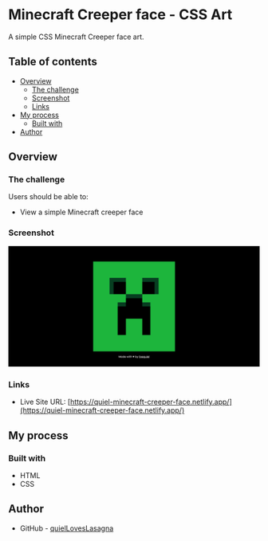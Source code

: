 # Minecraft Creeper face - CSS Art

A simple CSS Minecraft Creeper face art.

## Table of contents

- [Overview](#overview)
  - [The challenge](#the-challenge)
  - [Screenshot](#screenshot)
  - [Links](#links)
- [My process](#my-process)
  - [Built with](#built-with)
- [Author](#author)

## Overview

### The challenge

Users should be able to:

- View a simple Minecraft creeper face

### Screenshot

![Project Overview](./assets/preview.png)

### Links

- Live Site URL: [https://quiel-minecraft-creeper-face.netlify.app/](https://quiel-minecraft-creeper-face.netlify.app/)

## My process

### Built with

- HTML
- CSS

## Author

- GitHub - [quielLovesLasagna](https://github.com/quielLovesLasagna)

